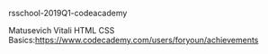 rsschool-2019Q1-codeacademy

Matusevich Vitali
HTML CSS Basics:https://www.codecademy.com/users/foryoun/achievements
